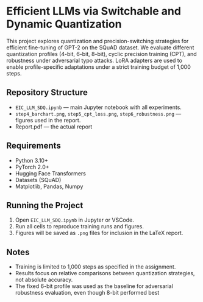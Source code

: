 # Efficient LLMs via Switchable and Dynamic Quantization

This project explores quantization and precision-switching strategies for efficient fine-tuning of GPT-2 
on the SQuAD dataset. We evaluate different quantization profiles (4-bit, 6-bit, 8-bit), cyclic precision 
training (CPT), and robustness under adversarial typo attacks. LoRA adapters are used to enable 
profile-specific adaptations under a strict training budget of 1,000 steps.

## Repository Structure
- `EIC_LLM_SDQ.ipynb` — main Jupyter notebook with all experiments.
- `step4_barchart.png`, `step5_cpt_loss.png`, `step6_robustness.png` — figures used in the report.
- Report.pdf — the actual report
## Requirements
- Python 3.10+
- PyTorch 2.0+
- Hugging Face Transformers
- Datasets (SQuAD)
- Matplotlib, Pandas, Numpy

## Running the Project
1. Open `EIC_LLM_SDQ.ipynb` in Jupyter or VSCode.
2. Run all cells to reproduce training runs and figures.
3. Figures will be saved as `.png` files for inclusion in the LaTeX report.

## Notes
- Training is limited to 1,000 steps as specified in the assignment.
- Results focus on relative comparisons between quantization strategies, not absolute accuracy.
- The fixed 6-bit profile was used as the baseline for adversarial robustness evaluation, 
  even though 8-bit performed best

